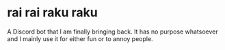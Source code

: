 # rai rai raku raku

A Discord bot that I am finally bringing back. It has no purpose whatsoever and I mainly use it for either fun or to annoy people.